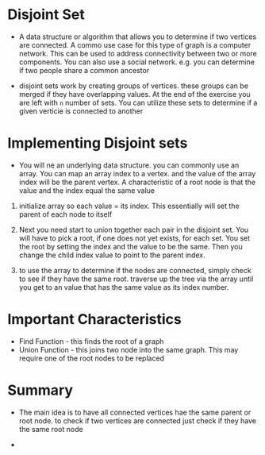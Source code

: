 # Disjoint Set

- A data structure or algorithm that allows you to determine if two vertices are connected. A commo use case for this type of graph is a computer network. This can be used to address connectivity between two or more components. You can also use a social network. e.g. you can determine if two people share a common ancestor

- disjoint sets work by creating groups of vertices. these groups can be merged if they have overlapping values. At the end of the exercise you are left with `n` number of sets. You can utilize these sets to determine if a given verticie is connected to another

# Implementing Disjoint sets

- You will ne an underlying data structure. you can commonly use an array. You can map an array index to a vertex. and the value of the array index will be the parent vertex. A characteristic of a root node is that the value and the index equal the same value

1. initialize array so each value = its index. This essentially will set the parent of each node to itself

2. Next you need start to union together each pair in the disjoint set. You will have to pick a root, if one does not yet exists, for each set. You set the root by setting the index and the value to be the same. Then you change the child index value to point to the parent index. 

3. to use the array to determine if the nodes are connected, simply check to see if they have the same root. traverse up the tree via the array until you get to an value that has the same value as its index number.

# Important Characteristics

- Find Function - this finds the root of a graph
- Union Function - this joins two node into the same graph. This may require one of the root nodes to be replaced 

# Summary

- The main idea is to have all connected vertices hae the same parent or root node. to check if two vertices are connected just check if they have the same root node

- 